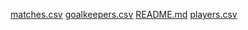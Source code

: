 [matches.csv](https://github.com/user-attachments/files/20214239/matches.csv)
[goalkeepers.csv](https://github.com/user-attachments/files/20214238/goalkeepers.csv)
[README.md](https://github.com/user-attachments/files/20214237/README.md)
[players.csv](https://github.com/user-attachments/files/20214236/players.csv)
